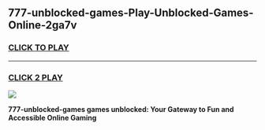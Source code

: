 
## 777-unblocked-games-Play-Unblocked-Games-Online-2ga7v
<h3>
<a href="https://premium76.site?title=777-unblocked-games&ref=25A">CLICK TO PLAY</a></h3>
<hr>

<h3>
<a href="https://premium76.site?title=777-unblocked-games&ref=25A">CLICK 2 PLAY</a>
  
</h3>

<a href="https://premium76.site?title=777-unblocked-games&ref=25A"><img src="https://clearcache.store/games.png"></a>


**777-unblocked-games games unblocked: Your Gateway to Fun and Accessible Online Gaming**
